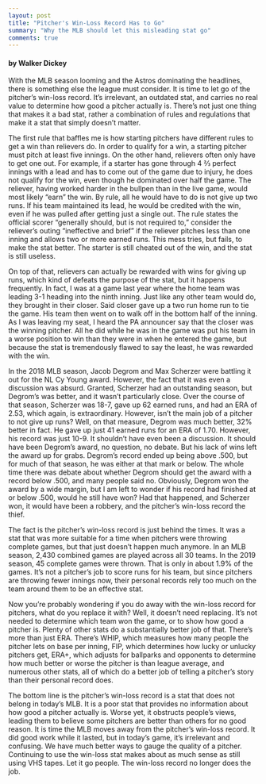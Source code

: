 ```yaml
---
layout: post
title: "Pitcher's Win-Loss Record Has to Go"
summary: "Why the MLB should let this misleading stat go"
comments: true
---
```

#### by Walker Dickey

With the MLB season looming and the Astros dominating the headlines, there is something else the league must consider. It is time to let go of the pitcher’s win-loss record. It’s irrelevant, an outdated stat, and carries no real value to determine how good a pitcher actually is. There’s not just one thing that makes it a bad stat, rather a combination of rules and regulations that make it a stat that simply doesn’t matter.

The first rule that baffles me is how starting pitchers have different rules to get a win than relievers do. In order to qualify for a win, a starting pitcher must pitch at least five innings. On the other hand, relievers often only have to get one out. For example, if a starter has gone through 4 ⅔ perfect innings with a lead and has to come out of the game due to injury, he does not qualify for the win, even though he dominated over half the game. The reliever, having worked harder in the bullpen than in the live game, would most likely “earn” the win. By rule, all he would have to do is not give up two runs. If his team maintained its lead, he would be credited with the win, even if he was pulled after getting just a single out.  The rule states the official scorer “generally should, but is not required to,” consider the reliever’s outing “ineffective and brief” if the reliever pitches less than one inning and allows two or more earned runs.  This mess tries, but fails, to make the stat better. The starter is still cheated out of the win, and the stat is still useless.

 On top of that, relievers can actually be rewarded with wins for giving up runs, which kind of defeats the purpose of the stat, but it happens frequently. In fact, I was at a game last year where the home team was leading 3-1 heading into the ninth inning. Just like any other team would do, they brought in their closer. Said closer gave up a two run home run to tie the game. His team then went on to walk off in the bottom half of the inning. As I was leaving my seat, I heard the PA announcer say that the closer was the winning pitcher. All he did while he was in the game was put his team in a worse position to win than they were in when he entered the game, but because the stat is tremendously flawed to say the least, he was rewarded with the win.

In the 2018 MLB season, Jacob Degrom and Max Scherzer were battling it out for the NL Cy Young award. However, the fact that it was even a discussion was absurd. Granted, Scherzer had an outstanding season, but Degrom’s was better, and it wasn’t particularly close. Over the course of that season, Scherzer was 18-7, gave up 62 earned runs, and had an ERA of 2.53, which again, is extraordinary. However, isn’t the main job of a pitcher to not give up runs? Well, on that measure, Degrom was much better, 32% better in fact. He gave up just 41 earned runs for an ERA of 1.70. However, his record was just 10-9. It shouldn’t have even been a discussion. It should have been Degrom’s award, no question, no debate. But his lack of wins left the award up for grabs. Degrom’s record ended up being above .500, but for much of that season, he was either at that mark or below. The whole time there was debate about whether Degrom should get the award with a record below .500, and many people said no. Obviously, Degrom won the award by a wide margin, but I am left to wonder if his record had finished at or below .500,  would he still have won? Had that happened, and Scherzer won, it would have been a robbery, and the pitcher’s win-loss record the thief. 

The fact is the pitcher’s win-loss record is just behind the times. It was a stat that was more suitable for a time when pitchers were throwing complete games, but that just doesn’t happen much anymore. In an MLB season, 2,430 combined games are played across all 30 teams. In the 2019 season, 45 complete games were thrown. That is only in about 1.9% of the games. It’s not a pitcher’s job to score runs for his team, but since pitchers are throwing fewer innings now, their personal records rely too much on the team around them to be an effective stat.

Now you’re probably wondering if you do away with the win-loss record for pitchers, what do you replace it with? Well, it doesn’t need replacing. It’s not needed to determine which team won the game, or to show how good a pitcher is. Plenty of other stats do a substantially better job of that. There’s more than just ERA. There’s WHIP, which measures how many people the pitcher lets on base per inning, FIP, which determines how lucky or unlucky pitchers get, ERA+, which adjusts for ballparks and opponents to determine how much better or worse the pitcher is than league average, and numerous other stats, all of which do a better job of telling a pitcher’s story than their personal record does.

The bottom line is the pitcher’s win-loss record is a stat that does not belong in today’s MLB. It is a poor stat that provides no information about how good a pitcher actually is. Worse yet, it obstructs people’s views, leading them to believe some pitchers are better than others for no good reason. It is time the MLB  moves away from the pitcher’s win-loss record. It did good work while it lasted, but in today’s game, it’s irrelevant and confusing. We have much better ways to gauge the quality of a pitcher. Continuing to use the win-loss stat makes about as much sense as still using VHS tapes. Let it go people. The win-loss record no longer does the job.

